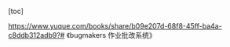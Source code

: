 [toc]

https://www.yuque.com/books/share/b09e207d-68f8-45ff-ba4a-c8ddb312adb9?# 《bugmakers 作业批改系统》

